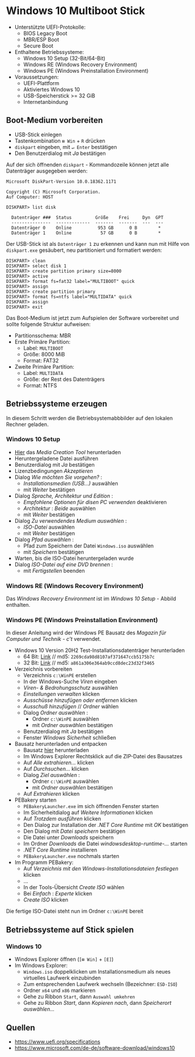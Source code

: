 # Windows 10 Multiboot Stick

- Unterstützte UEFI-Protokolle:
  - BIOS Legacy Boot
  - MBR/ESP Boot
  - Secure Boot
- Enthaltene Betriebssysteme:
  - Windows 10 Setup (32-Bit/64-Bit)
  - Windows RE (Windows Recovery Environment)
  - Windows PE (Windows Preinstallation Environment)
- Voraussetzungen:
  - UEFI-Plattform
  - Aktiviertes Windows 10
  - USB-Speicherstick >= 32 GiB
  - Internetanbindung

## Boot-Medium vorbereiten

- USB-Stick einlegen
- Tastenkombination `⊞ Win` + `R` drücken
- `diskpart` eingeben, mit `↵ Enter` bestätigen
- Den Benutzerdialog mit _Ja_ bestätigen

Auf der sich öffnenden `diskpart` - Kommandozeile können jetzt alle Datenträger ausgegeben werden:

```
Microsoft DiskPart-Version 10.0.18362.1171

Copyright (C) Microsoft Corporation.
Auf Computer: HOST

DISKPART> list disk

  Datenträger ###  Status         Größe    Frei     Dyn  GPT
  ---------------  -------------  -------  -------  ---  ---
  Datenträger 0    Online          953 GB      0 B        *
  Datenträger 1    Online           57 GB      0 B        *
```

Der USB-Stick ist als `Datenträger 1` zu erkennen und kann nun mit Hilfe von `diskpart.exe` gesäubert, neu partitioniert und formatiert werden:

```
DISKPART> clean
DISKPART> select disk 1
DISKPART> create partition primary size=8000
DISKPART> active
DISKPART> format fs=fat32 label="MULTIBOOT" quick
DISKPART> assign
DISKPART> create partition primary
DISKPART> format fs=ntfs label="MULTIDATA" quick
DISKPART> assign
DISKPART> exit
```

Das Boot-Medium ist jetzt zum Aufspielen der Software vorbereitet und sollte folgende Struktur aufweisen:

- Partitionsschema: MBR
- Erste Primäre Partition:
  - Label: `MULTIBOOT`
  - Größe: 8000 MiB
  - Format: FAT32
- Zweite Primäre Partition:
  - Label: `MULTIDATA`
  - Größe: der Rest des Datenträgers
  - Format: NTFS

## Betriebssysteme erzeugen

In diesem Schritt werden die Betriebsystemabbbilder auf den lokalen Rechner geladen.

### Windows 10 Setup

- [Hier](https://www.microsoft.com/de-de/software-download/windows10) das _Media Creation Tool_ herunterladen
- Heruntergeladene Datei ausführen
- Benutzerdialog mit _Ja_ bestätigen
- Lizenzbedingungen _Akzeptieren_
- Dialog _Wie möchten Sie vorgehen?_ :
  - _Installationsmedien (USB...)_ auswählen
  - mit _Weiter_ bestätigen
- Dialog _Sprache, Architektur und Edition_ :
  - _Empfohlene Optionen für disen PC verwenden_ deaktivieren
  - _Architektur_ : _Beide_ auswählen
  - mit _Weiter_ bestätigen
- Dialog _Zu verwendendes Medium auswählen_ :
  - _ISO-Datei_ auswählen
  - mit _Weiter_ bestätigen
- Dialog _Pfad auswählen_ :
  - Pfad zum Speichern der Datei `Windows.iso` auswählen
  - mit _Speichern_ bestätigen
- Warten, bis die ISO-Datei heruntergeladen wurde
- Dialog _ISO-Datei auf eine DVD brennen_ :
  - mit _Fertigstellen_ beenden

### Windows RE (Windows Recovery Environment)

Das _Windows Recovery Environment_ ist im _Windows 10 Setup_ - Abbild enthalten.

### Windows PE (Windows Preinstallation Environment)

In dieser Anleitung wird der Windows PE Bausatz des _Magazin für Computer und Technik - c't_ verwendet.

- Windows 10 Version 20H2 Test-Installationsdatenträger herunterladen
  - 64 Bit: [Link](https://software-download.microsoft.com/download/pr/19042.508.200927-1902.20h2_release_svc_refresh_CLIENTENTERPRISEEVAL_OEMRET_x64FRE_de-de.iso) // md5: `2269cda98d8107af371647ccb5175b7c`
  - 32 Bit: [Link](https://software-download.microsoft.com/download/pr/19042.508.200927-1902.20h2_release_svc_refresh_CLIENTENTERPRISEEVAL_OEMRET_x86FRE_de-de.iso) // md5: `a861a306e364ab9ccd8dec23d32f3465`
- Verzeichnis vorbereiten
  - Verzeichnis `c:\WinPE` erstellen
  - In der Windows-Suche _Viren_ eingeben
  - _Viren- & Bedrohungsschutz_ auswählen
  - _Einstellungen verwalten_ klicken
  - _Ausschüsse hinzufügen oder entfernen_ klicken
  - _Ausschuß hinzufügen_ // _Ordner_ wählen
  - Dialog _Ordner auswählen_ :
    - Ordner `c:\WinPE` auswählen
    - mit _Ordner auswählen_ bestätigen
  - Benutzerdialog mit _Ja_ bestätigen
  - Fenster _Windows Sicherheit_ schließen
- Bausatz herunterladen und entpacken
  - Bausatz [hier](https://www.heise.de/ct/artikel/c-t-Notfall-Windows-2021-4954598.html) herunterladen
  - Im Windows Explorer Rechtsklick auf die ZIP-Datei des Bausatzes
  - Auf _Alle extrahieren..._ klicken
  - Auf _Durchsuchen..._ klicken
  - Dialog _Ziel auswählen_ :
    - Ordner `c:\WinPE` auswählen
    - mit _Ordner auswählen_ bestätigen
  - Auf _Extrahieren_ klicken
- PEBakery starten
  - `PEBakeryLauncher.exe` im sich öffnenden Fenster starten
  - Im Sicherheitdialog auf _Weitere Informationen_ klicken
  - Auf _Trotzdem ausführen_ klicken
  - Den Dialog zur Installation der _.NET Core Runtime_ mit _OK_ bestätigen
  - Den Dialog mit _Datei speichern_ bestätigen
  - Die Datei unter _Downloads_ speichern
  - Im Ordner _Downloads_ die Datei _windowsdesktop-runtime-..._ starten
  - _.NET Core Runtime_ installieren
  - `PEBakeryLauncher.exe` nochmals starten
- Im Programm PEBakery:
  - Auf _Verzeichnis mit den Windows-Installationsdateien festlegen_ klicken
  - ...
  - In der Tools-Übersicht _Create ISO_ wählen
  - Bei _Einfach_ : _Experte_ klicken
  - _Create ISO_ klicken

Die fertige ISO-Datei steht nun im Ordner `c:\WinPE` bereit

## Betriebssysteme auf Stick spielen

### Windows 10

- Windows Explorer öffnen (`[⊞ Win]` + `[E]`)
- Im Windows Explorer:
  - `Windows.iso` doppelklicken um Installationsmedium als neues virtuelles Laufwerk einzubinden
  - Zum entsprechenden Laufwerk wechseln (Bezeichner: `ESD-ISO`)
  - Ordner `x64` und `x86` markieren
  - Gehe zu Ribbon `Start`, dann `Auswahl umkehren`
  - Gehe zu Ribbon _Start_, dann _Kopieren nach_, dann _Speicherort auswählen..._

## Quellen

- <https://www.uefi.org/specifications>
- <https://www.microsoft.com/de-de/software-download/windows10>
